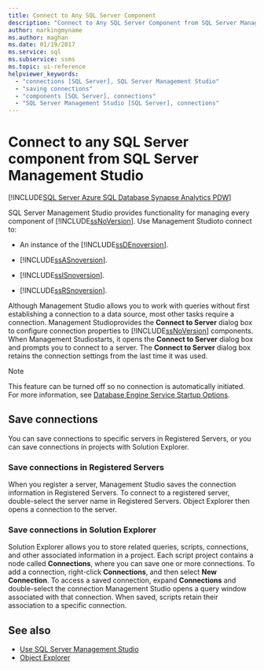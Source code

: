 ```yaml
---
title: Connect to Any SQL Server Component
description: "Connect to Any SQL Server Component from SQL Server Management Studio"
author: markingmyname
ms.author: maghan
ms.date: 01/19/2017
ms.service: sql
ms.subservice: ssms
ms.topic: ui-reference
helpviewer_keywords:
  - "connections [SQL Server], SQL Server Management Studio"
  - "saving connections"
  - "components [SQL Server], connections"
  - "SQL Server Management Studio [SQL Server], connections"
---
```


# Connect to any SQL Server component from SQL Server Management Studio

[!INCLUDE[SQL Server Azure SQL Database Synapse Analytics PDW](../../includes/applies-to-version/sql-asdb-asdbmi-asa-pdw.md)]

SQL Server Management Studio provides functionality for managing every component of [!INCLUDE[ssNoVersion](../../includes/ssnoversion-md.md)]. Use Management Studioto connect to:  

- An instance of the [!INCLUDE[ssDEnoversion](../../includes/ssdenoversion-md.md)].  

- [!INCLUDE[ssASnoversion](../../includes/ssasnoversion-md.md)].  

- [!INCLUDE[ssISnoversion](../../includes/ssisnoversion-md.md)].  

- [!INCLUDE[ssRSnoversion](../../includes/ssrsnoversion-md.md)].  

Although Management Studio allows you to work with queries without first establishing a connection to a data source, most other tasks require a connection. Management Studioprovides the **Connect to Server** dialog box to configure connection properties to [!INCLUDE[ssNoVersion](../../includes/ssnoversion-md.md)] components. When Management Studiostarts, it opens the **Connect to Server** dialog box and prompts you to connect to a server. The **Connect to Server** dialog box retains the connection settings from the last time it was used.

> [!NOTE]
> This feature can be turned off so no connection is automatically initiated. For more information, see [Database Engine Service Startup Options](../../database-engine/configure-windows/database-engine-service-startup-options.md).

## Save connections

You can save connections to specific servers in Registered Servers, or you can save connections in projects with Solution Explorer.  

### Save connections in Registered Servers

When you register a server, Management Studio saves the connection information in Registered Servers. To connect to a registered server, double-select the server name in Registered Servers. Object Explorer then opens a connection to the server.  

### Save connections in Solution Explorer

Solution Explorer allows you to store related queries, scripts, connections, and other associated information in a project. Each script project contains a node called **Connections**, where you can save one or more connections. To add a connection, right-click **Connections**, and then select **New Connection**. To access a saved connection, expand **Connections** and double-select the connection Management Studio opens a query window associated with that connection. When saved, scripts retain their association to a specific connection.  
  
## See also

- [Use SQL Server Management Studio](../sql-server-management-studio-ssms.md)  
- [Object Explorer](../../ssms/object/object-explorer.md)  
